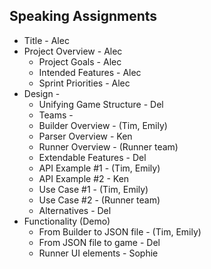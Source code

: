 ## Speaking Assignments
* Title - Alec
* Project Overview - Alec
  * Project Goals - Alec
  * Intended Features - Alec
  * Sprint Priorities - Alec
* Design - 
  * Unifying Game Structure - Del
  * Teams - 
  * Builder Overview - (Tim, Emily)
  * Parser Overview - Ken
  * Runner Overview - (Runner team)
  * Extendable Features - Del
  * API Example #1 - (Tim, Emily)
  * API Example #2 - Ken
  * Use Case #1 - (Tim, Emily)
  * Use Case #2 - (Runner team)
  * Alternatives - Del
* Functionality (Demo)
  * From Builder to JSON file - (Tim, Emily)
  * From JSON file to game - Del
  * Runner UI elements - Sophie